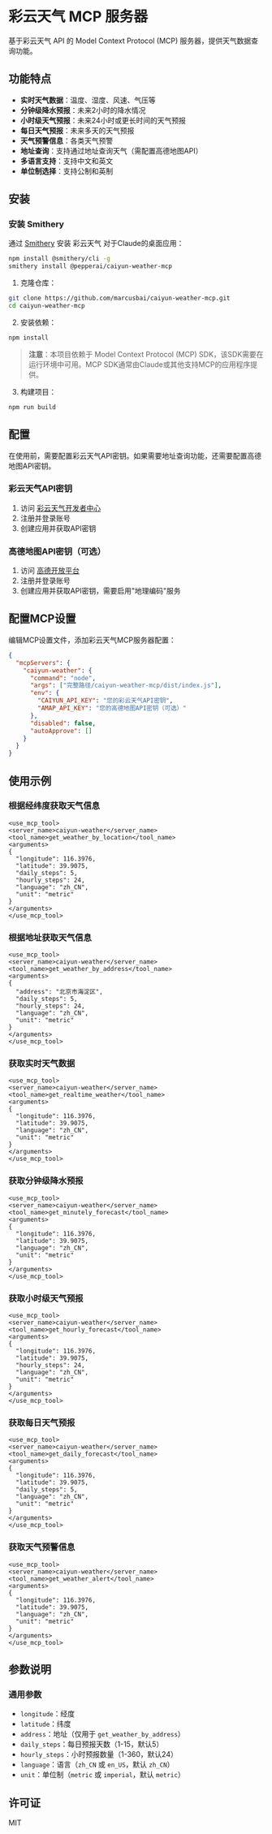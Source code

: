 # 彩云天气 MCP 服务器

基于彩云天气 API 的 Model Context Protocol (MCP) 服务器，提供天气数据查询功能。

## 功能特点

- **实时天气数据**：温度、湿度、风速、气压等
- **分钟级降水预报**：未来2小时的降水情况
- **小时级天气预报**：未来24小时或更长时间的天气预报
- **每日天气预报**：未来多天的天气预报
- **天气预警信息**：各类天气预警
- **地址查询**：支持通过地址查询天气（需配置高德地图API）
- **多语言支持**：支持中文和英文
- **单位制选择**：支持公制和英制

## 安装

### 安装 Smithery

通过 [Smithery](https://smithery.ai/server/@pepperai/caiyun-weather-mcp) 安装 彩云天气 对于Claude的桌面应用：

```bash
npm install @smithery/cli -g
smithery install @pepperai/caiyun-weather-mcp
```

1. 克隆仓库：

```bash
git clone https://github.com/marcusbai/caiyun-weather-mcp.git
cd caiyun-weather-mcp
```

2. 安装依赖：

```bash
npm install
```

> **注意**：本项目依赖于 Model Context Protocol (MCP) SDK，该SDK需要在运行环境中可用。MCP SDK通常由Claude或其他支持MCP的应用程序提供。

3. 构建项目：

```bash
npm run build
```

## 配置

在使用前，需要配置彩云天气API密钥。如果需要地址查询功能，还需要配置高德地图API密钥。

### 彩云天气API密钥

1. 访问 [彩云天气开发者中心](https://dashboard.caiyunapp.com/)
2. 注册并登录账号
3. 创建应用并获取API密钥

### 高德地图API密钥（可选）

1. 访问 [高德开放平台](https://lbs.amap.com/)
2. 注册并登录账号
3. 创建应用并获取API密钥，需要启用"地理编码"服务

## 配置MCP设置

编辑MCP设置文件，添加彩云天气MCP服务器配置：

```json
{
  "mcpServers": {
    "caiyun-weather": {
      "command": "node",
      "args": ["完整路径/caiyun-weather-mcp/dist/index.js"],
      "env": {
        "CAIYUN_API_KEY": "您的彩云天气API密钥",
        "AMAP_API_KEY": "您的高德地图API密钥（可选）"
      },
      "disabled": false,
      "autoApprove": []
    }
  }
}
```

## 使用示例

### 根据经纬度获取天气信息

```
<use_mcp_tool>
<server_name>caiyun-weather</server_name>
<tool_name>get_weather_by_location</tool_name>
<arguments>
{
  "longitude": 116.3976,
  "latitude": 39.9075,
  "daily_steps": 5,
  "hourly_steps": 24,
  "language": "zh_CN",
  "unit": "metric"
}
</arguments>
</use_mcp_tool>
```

### 根据地址获取天气信息

```
<use_mcp_tool>
<server_name>caiyun-weather</server_name>
<tool_name>get_weather_by_address</tool_name>
<arguments>
{
  "address": "北京市海淀区",
  "daily_steps": 5,
  "hourly_steps": 24,
  "language": "zh_CN",
  "unit": "metric"
}
</arguments>
</use_mcp_tool>
```

### 获取实时天气数据

```
<use_mcp_tool>
<server_name>caiyun-weather</server_name>
<tool_name>get_realtime_weather</tool_name>
<arguments>
{
  "longitude": 116.3976,
  "latitude": 39.9075,
  "language": "zh_CN",
  "unit": "metric"
}
</arguments>
</use_mcp_tool>
```

### 获取分钟级降水预报

```
<use_mcp_tool>
<server_name>caiyun-weather</server_name>
<tool_name>get_minutely_forecast</tool_name>
<arguments>
{
  "longitude": 116.3976,
  "latitude": 39.9075,
  "language": "zh_CN",
  "unit": "metric"
}
</arguments>
</use_mcp_tool>
```

### 获取小时级天气预报

```
<use_mcp_tool>
<server_name>caiyun-weather</server_name>
<tool_name>get_hourly_forecast</tool_name>
<arguments>
{
  "longitude": 116.3976,
  "latitude": 39.9075,
  "hourly_steps": 24,
  "language": "zh_CN",
  "unit": "metric"
}
</arguments>
</use_mcp_tool>
```

### 获取每日天气预报

```
<use_mcp_tool>
<server_name>caiyun-weather</server_name>
<tool_name>get_daily_forecast</tool_name>
<arguments>
{
  "longitude": 116.3976,
  "latitude": 39.9075,
  "daily_steps": 5,
  "language": "zh_CN",
  "unit": "metric"
}
</arguments>
</use_mcp_tool>
```

### 获取天气预警信息

```
<use_mcp_tool>
<server_name>caiyun-weather</server_name>
<tool_name>get_weather_alert</tool_name>
<arguments>
{
  "longitude": 116.3976,
  "latitude": 39.9075,
  "language": "zh_CN",
  "unit": "metric"
}
</arguments>
</use_mcp_tool>
```

## 参数说明

### 通用参数

- `longitude`：经度
- `latitude`：纬度
- `address`：地址（仅用于 `get_weather_by_address`）
- `daily_steps`：每日预报天数（1-15，默认5）
- `hourly_steps`：小时预报数量（1-360，默认24）
- `language`：语言（`zh_CN` 或 `en_US`，默认 `zh_CN`）
- `unit`：单位制（`metric` 或 `imperial`，默认 `metric`）

## 许可证

MIT
